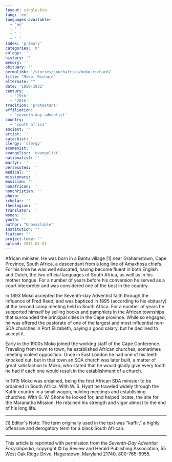 ```yaml
---
layout: single-bio
lang: 'en'
languages-available:
  - 'en'
  - ' '
  - ' '
  - ' '
index: 'primary'
categories: 'm'
eulogy: ''
history: ''
memory: ''
obituary: ''
permalink: '/stories/southafrica/moko-richard/'
title: "Moko, Richard"
alternate: ""
date: '1850-1932'
century:
  - '19th'
  - '20th'
tradition: 'protestant'
affiliation:
  - 'seventh-day adventist'
country:
  - 'south africa'
ancient: ''
artist: ''
catechist: ''
clergy: 'clergy'
ecumenist: ''
evangelist: 'evangelist'
nationalist: ''
martyr: ''
persecuted: ''
medical: ''
missionary: ''
musician: ''
nonafrican: ''
nonchristian: ''
photo: ''
scholar: ''
theologian: ''
translator: ''
women: ''
youth: ''
author: "Unavailable"
institution: ""
liaison: ""
project-luke: ''
upload: 2011-01-01
---
```




African minister. He was born in a Bantu village [1] near Grahamstown, Cape Province, South Africa, a descendant from a long line of Amaxhosa chiefs. For his time he was well educated, having become fluent in both English and Dutch, the two official languages of South Africa, as well as in his mother tongue. For a number of years before his conversion he served as a court interpreter and was considered one of the best in the country.

In 1893 Moko accepted the Seventh-day Adventist faith through the influence of Fred Reed, and was baptized in 1895 (according to his obituary) at the second camp meeting held in South Africa. For a number of years he supported himself by selling books and pamphlets in the African townships that surrounded the principal cities in the Cape province. While so engaged, he was offered the pastorate of one of the largest and most influential non-SDA churches in Port Elizabeth, paying a good salary, but he declined to accept it.

Early in the 1900s Moko joined the working staff of the Cape Conference. Traveling from town to town, he established African churches, sometimes meeting violent opposition. Once in East London he had one of his teeth knocked out, but in that town an SDA church was later built, a matter of great satisfaction to Moko, who stated that he would gladly give every tooth he had if each one would result in the establishment of a church.

In 1915 Moko was ordained, being the first African SDA minister to be ordained in South Africa. With W. S. Hyatt he traveled widely through the Kaffir country in a small wagon, holding meetings and establishing churches. With G. W. Shone he looked for, and helped locate, the site for the Maranatha Mission. He retained his strength and vigor almost to the end of his long life.

---

[1] Editor's Note: The term originally used in the text was "kaffir," a highly offensive and derogatory term for a black South African. 

---

This article is reprinted with permission from the *Seventh-Day Adventist Encyclopedia*, copyright &copy; by Review and Herald Publishing Association, 55 West Oak Ridge Drive, Hagerstown, Maryland 21740, 800-765-6955.
